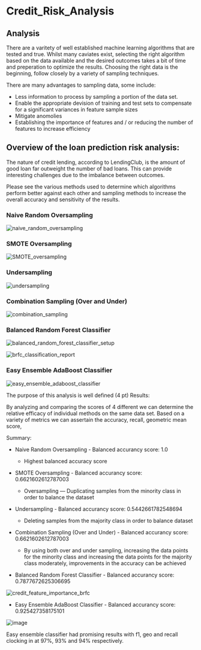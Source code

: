 # Credit_Risk_Analysis

## Analysis 

There are a varitety of well established machine learning algorithms that are tested and true. Whilst many caviates exist, selecting the right algorithm based on the data available and the desired outcomes takes a bit of time and preperation to optimize the results. Choosing the right data is the beginning, follow closely by a variety of sampling techniques.  

There are many advantages to sampling data, some include:
  - Less information to process by sampling a portion of the data set.
  - Enable the appropriate devision of training and test sets to compensate for a significant variances in feature sample sizes
  - Mitigate anomolies
  - Establishing the importance of features and / or reducing the number of features to increase efficiency

## Overview of the loan prediction risk analysis:

The nature of credit lending, according to LendingClub, is the amount of good loan far outweight the number of bad loans.  This can provide interesting challenges due to the imbalance between outcomes.

Please see the various methods used to determine which algorithms perform better against each other and sampling methods to increase the overall accuracy and sensitivity of the results.

### Naive Random Oversampling

![naive_random_oversampling](https://user-images.githubusercontent.com/31022640/123569463-38deb200-d77b-11eb-8cfe-7475b258f09b.png)

### SMOTE Oversampling

![SMOTE_oversampling](https://user-images.githubusercontent.com/31022640/123569480-3f6d2980-d77b-11eb-923e-3515428790bb.png)

### Undersampling

![undersampling](https://user-images.githubusercontent.com/31022640/123569521-514ecc80-d77b-11eb-8b07-99856d09821b.png)

### Combination Sampling (Over and Under)

![combination_sampling](https://user-images.githubusercontent.com/31022640/123569541-5875da80-d77b-11eb-97a3-681b80deee52.png)

### Balanced Random Forest Classifier

![balanced_random_forest_classifier_setup](https://user-images.githubusercontent.com/31022640/123569561-6a577d80-d77b-11eb-89c5-0550ee4d3d94.png)

![brfc_classification_report](https://user-images.githubusercontent.com/31022640/123577504-ce347300-d788-11eb-83e8-bc948387e2bf.png)

### Easy Ensemble AdaBoost Classifier

![easy_ensemble_adaboost_classifier](https://user-images.githubusercontent.com/31022640/123575406-801e7000-d786-11eb-92c0-8ee2090f8f55.png)

The purpose of this analysis is well defined (4 pt)
Results:

By analyzing and comparing the scores of 4 different we can determine the relative efficacy of individual methods on the same data set.  Based on a variety of metrics we can assertain the accuracy, recall, geometric mean score,

Summary:

  - Naive Random Oversampling - Balanced accurancy score: 1.0
    - Highest balanced accuracy score 
  - SMOTE Oversampling - Balanced accurancy score: 0.6621602612787003
    - Oversampling — Duplicating samples from the minority class in order to balance the dataset
  
  - Undersampling - Balanced accurancy score: 0.5442661782548694
    - Deleting samples from the majority class in order to balance dataset 
    
  - Combination Sampling (Over and Under) - Balanced accurancy score: 0.6621602612787003
    - By using both over and under sampling, increasing the data points for the minority class and 
      increasing the data points for the majority class moderately, improvements in the accuracy can be achieved
      
  - Balanced Random Forest Classifier - Balanced accurancy score: 0.7877672625306695
  
  ![credit_feature_importance_brfc](https://user-images.githubusercontent.com/31022640/123578801-73504b00-d78b-11eb-839c-2bd4e16d3bcf.png)

  - Easy Ensemble AdaBoost Classifier - Balanced accurancy score: 0.925427358175101

  ![image](https://user-images.githubusercontent.com/31022640/123578965-c0342180-d78b-11eb-84f7-6229fafd6e4b.png)

Easy ensemble classifier had promising results with f1, geo and recall clocking in at 97%, 93% and 94% respectively.
